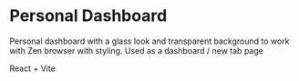 # Personal Dashboard

Personal dashboard with a glass look and transparent background to work with Zen browser with styling.
Used as a dashboard / new tab page

React + Vite

